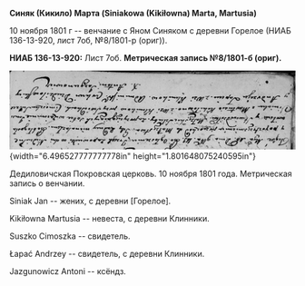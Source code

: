 **Синяк (Кикило) Марта (Siniakowa (Kikiłowna) Marta, Martusia)**

10 ноября 1801 г -- венчание с Яном Синяком с деревни Горелое (НИАБ
136-13-920, лист 7об, №8/1801-р (ориг)).

**НИАБ 136-13-920:** Лист 7об. **Метрическая запись №8/1801-б (ориг).**

![](./media/eb83eb2ce5b1a63bce329825c94fd370eaed0929.png){width="6.496527777777778in"
height="1.801648075240595in"}

Дедиловичская Покровская церковь. 10 ноября 1801 года. Метрическая
запись о венчании.

Siniak Jan -- жених, с деревни \[Горелое\].

Kikiłowna Martusia -- невеста, с деревни Клинники.

Suszko Cimoszka -- свидетель.

Łapać Andrzey -- свидетель, с деревни Клинники.

Jazgunowicz Antoni -- ксёндз.
